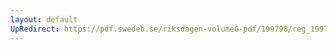```yaml
---
layout: default
UpRedirect: https://pdf.swedeb.se/riksdagen-volumeG-pdf/199798/reg_199798/reg_199798_0450.pdf
---
```

